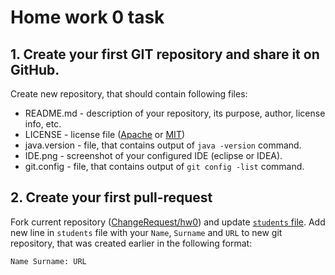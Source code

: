 Home work 0 task
===============
1\. Create your first GIT repository and share it on GitHub.
---------------
Create new repository, that should contain following files:
* README.md - description of your repository, its purpose, author, license info, etc.
* LICENSE - license file ([Apache][1] or [MIT][2])
* java.version - file, that contains output of `java -version` command.
* IDE.png - screenshot of your configured IDE (eclipse or IDEA).
* git.config - file, that contains output of `git config -list` command.

2\. Create your first pull-request
--------------
Fork current repository ([ChangeRequest/hw0][3]) and update [`students` file][4].
Add new line in `students` file with your `Name`, `Surname` and `URL` to new git repository, that was created earlier
in the following format:
```
Name Surname: URL
```


[1]: https://opensource.org/licenses/Apache-2.0
[2]: https://opensource.org/licenses/MIT
[3]: https://github.com/ChangeRequest/hw0
[4]: ../blob/master/students